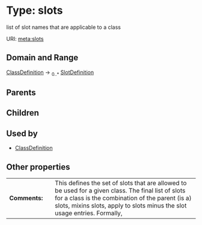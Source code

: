
# Type: slots


list of slot names that are applicable to a class

URI: [meta:slots](https://w3id.org/biolink/biolinkml/meta/slots)


## Domain and Range

[ClassDefinition](ClassDefinition.md) ->  <sub>0..*</sub> [SlotDefinition](SlotDefinition.md)

## Parents


## Children


## Used by

 * [ClassDefinition](ClassDefinition.md)

## Other properties

|  |  |  |
| --- | --- | --- |
| **Comments:** | | This defines the set of slots that are allowed to be used for a given class. The final list of slots for a class is the combination of the parent (is a) slots, mixins slots, apply to slots minus the slot usage entries. Formally, |

